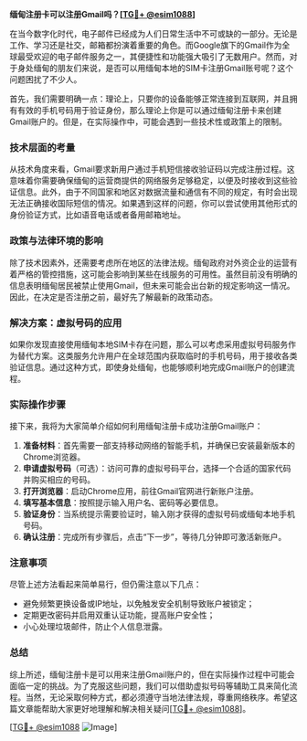 **缅甸注册卡可以注册Gmail吗？[[TG💪+ @esim1088](https://t.me/s/esim1088)]**

在当今数字化时代，电子邮件已经成为人们日常生活中不可或缺的一部分。无论是工作、学习还是社交，邮箱都扮演着重要的角色。而Google旗下的Gmail作为全球最受欢迎的电子邮件服务之一，其便捷性和功能强大吸引了无数用户。然而，对于身处缅甸的朋友们来说，是否可以用缅甸本地的SIM卡注册Gmail账号呢？这个问题困扰了不少人。

首先，我们需要明确一点：理论上，只要你的设备能够正常连接到互联网，并且拥有有效的手机号码用于验证身份，那么理论上你是可以通过缅甸注册卡来创建Gmail账户的。但是，在实际操作中，可能会遇到一些技术性或政策上的限制。

### 技术层面的考量

从技术角度来看，Gmail要求新用户通过手机短信接收验证码以完成注册过程。这意味着你需要确保缅甸的运营商提供的网络服务足够稳定，以便及时接收到这些验证信息。此外，由于不同国家和地区对数据流量和通信有不同的规定，有时会出现无法正确接收国际短信的情况。如果遇到这样的问题，你可以尝试使用其他形式的身份验证方式，比如语音电话或者备用邮箱地址。

### 政策与法律环境的影响

除了技术因素外，还需要考虑所在地区的法律法规。缅甸政府对外资企业的运营有着严格的管控措施，这可能会影响到某些在线服务的可用性。虽然目前没有明确的信息表明缅甸居民被禁止使用Gmail，但未来可能会出台新的规定影响这一情况。因此，在决定是否注册之前，最好先了解最新的政策动态。

### 解决方案：虚拟号码的应用

如果你发现直接使用缅甸本地SIM卡存在问题，那么可以考虑采用虚拟号码服务作为替代方案。这类服务允许用户在全球范围内获取临时的手机号码，用于接收各类验证信息。通过这种方式，即使身处缅甸，也能够顺利地完成Gmail账户的创建流程。

### 实际操作步骤

接下来，我将为大家简单介绍如何利用缅甸注册卡成功注册Gmail账户：

1. **准备材料**：首先需要一部支持移动网络的智能手机，并确保已安装最新版本的Chrome浏览器。
2. **申请虚拟号码**（可选）：访问可靠的虚拟号码平台，选择一个合适的国家代码并购买相应的号码。
3. **打开浏览器**：启动Chrome应用，前往Gmail官网进行新账户注册。
4. **填写基本信息**：按照提示输入用户名、密码等必要信息。
5. **验证身份**：当系统提示需要验证时，输入刚才获得的虚拟号码或缅甸本地手机号码。
6. **确认注册**：完成所有步骤后，点击“下一步”，等待几分钟即可激活新账户。

### 注意事项

尽管上述方法看起来简单易行，但仍需注意以下几点：
- 避免频繁更换设备或IP地址，以免触发安全机制导致账户被锁定；
- 定期更改密码并启用双重认证功能，提高账户安全性；
- 小心处理垃圾邮件，防止个人信息泄露。

### 总结

综上所述，缅甸注册卡是可以用来注册Gmail账户的，但在实际操作过程中可能会面临一定的挑战。为了克服这些问题，我们可以借助虚拟号码等辅助工具来简化流程。当然，无论采取何种方式，都必须遵守当地法律法规，尊重网络秩序。希望这篇文章能帮助大家更好地理解和解决相关疑问[[TG💪+ @esim1088](https://t.me/s/esim1088)]。

[[TG💪+ @esim1088](https://t.me/s/esim1088) ![Image](https://i.postimg.cc/4NQfJmqS/Snipaste-2025-05-13-00-14-12.png)]